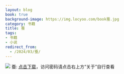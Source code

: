 ```yaml
---
layout: blog
book: true
background-image: https://img.locyoo.com/book蚕.jpg
category: 书籍
title: 蚕
tags:
- 书籍
- 小说
redirect_from:
  - /2024/03/蚕/
---
```

![](https://img.locyoo.com/book蚕.jpg)
蚕: <a name = "ref1" href="https://url18.ctfile.com/f/50983618-1334835890-d976e0?p=3619">点击下载</a>，访问密码请点击右上方“关于”自行查看